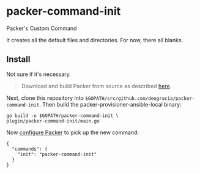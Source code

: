 packer-command-init
===================

Packer's Custom Command 

It creates all the default files and directories. For now, there all blanks.

## Install ##


Not sure if it's necessary.
> Download and build Packer from source as described [here](https://github.com/mitchellh/packer#developing-packer).

Next, clone this repository into `$GOPATH/src/github.com/deogracia/packer-command-init`.  Then build the packer-provisioner-ansible-local binary:


    go build -o $GOPATH/packer-command-init \
    plugin/packer-command-init/main.go


Now [configure Packer](http://www.packer.io/docs/other/core-configuration.html) to pick up the new command:


    {
      "commands": {
        "init": "packer-command-init"
      }
    }
